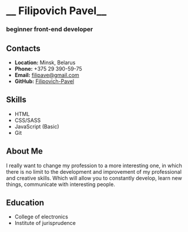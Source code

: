 # __ Filipovich Pavel__
### beginner front-end developer

## __Contacts__

- __Location:__ Minsk, Belarus
- __Phone:__ +375 29 390-59-75
- __Email:__ filipave@gmail.com
- __GitHub:__ [Filipovich-Pavel](https://github.com/Pasha109)

## __Skills__
- HTML
- CSS/SASS
- JavaScript (Basic)
- Git

## __About Me__

I really want to change my profession to a more interesting one, in which there is no limit to the development and improvement of my professional and creative skills.
Which will allow you to constantly develop, learn new things, communicate with interesting people.

## Education
- College of electronics 
- Institute of jurisprudence

	
